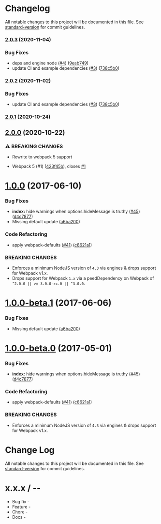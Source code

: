 # Changelog

All notable changes to this project will be documented in this file. See [standard-version](https://github.com/conventional-changelog/standard-version) for commit guidelines.

### [2.0.3](https://github.com/zainulbr/i18n-webpack-plugin/compare/v2.0.1...v2.0.3) (2020-11-04)


### Bug Fixes

* deps and engine node ([#4](https://github.com/zainulbr/i18n-webpack-plugin/issues/4)) ([9eab749](https://github.com/zainulbr/i18n-webpack-plugin/commit/9eab7494091870d48a1e7e03414518e257cc4e15))
* update CI and example dependencies ([#3](https://github.com/zainulbr/i18n-webpack-plugin/issues/3)) ([738c5b0](https://github.com/zainulbr/i18n-webpack-plugin/commit/738c5b0b47ca216c07b0969b2b1926e47152db00))

### [2.0.2](https://github.com/zainulbr/i18n-webpack-plugin/compare/v2.0.1...v2.0.2) (2020-11-02)


### Bug Fixes

* update CI and example dependencies ([#3](https://github.com/zainulbr/i18n-webpack-plugin/issues/3)) ([738c5b0](https://github.com/zainulbr/i18n-webpack-plugin/commit/738c5b0b47ca216c07b0969b2b1926e47152db00))

### [2.0.1](https://github.com/zainulbr/i18n-webpack-plugin/compare/v2.0.0...v2.0.1) (2020-10-24)

## [2.0.0](https://github.com/webpack-contrib/i18n-webpack-plugin/compare/v1.0.0...v2.0.0) (2020-10-22)


### ⚠ BREAKING CHANGES

* Rewrite to webpack 5 support

* Webpack 5 (#1) ([423f45b](https://github.com/webpack-contrib/i18n-webpack-plugin/commit/423f45bc35085ea81d433f4f0db9cee2ff66b511)), closes [#1](https://github.com/webpack-contrib/i18n-webpack-plugin/issues/1)

<a name="1.0.0"></a>
# [1.0.0](https://github.com/webpack-contrib/i18n-webpack-plugin/compare/v1.0.0-beta.1...v1.0.0) (2017-06-10)

### Bug Fixes

* **index:** hide warnings when options.hideMessage is truthy ([#45](https://github.com/webpack-contrib/i18n-webpack-plugin/issues/45)) ([d4c7877](https://github.com/webpack-contrib/i18n-webpack-plugin/commit/d4c7877))
* Missing default update ([a6ba200](https://github.com/webpack-contrib/i18n-webpack-plugin/commit/a6ba200))


### Code Refactoring

* apply webpack-defaults ([#41](https://github.com/webpack-contrib/i18n-webpack-plugin/issues/41)) ([c8621a1](https://github.com/webpack-contrib/i18n-webpack-plugin/commit/c8621a1))


### BREAKING CHANGES

* Enforces a minimum NodeJS version of `4.3` via engines & drops support for Webpack v1.x.
* Drops support for Webpack `1.x` via a peedDependency on Webpack of `^2.0.0 || >= 3.0.0-rc.0 || ^3.0.0`.

<a name="1.0.0-beta.1"></a>
# [1.0.0-beta.1](https://github.com/webpack-contrib/i18n-webpack-plugin/compare/v1.0.0-beta.0...v1.0.0-beta.1) (2017-06-06)


### Bug Fixes

* Missing default update ([a6ba200](https://github.com/webpack-contrib/i18n-webpack-plugin/commit/a6ba200))



<a name="1.0.0-beta.0"></a>
# [1.0.0-beta.0](https://github.com/webpack-contrib/i18n-webpack-plugin/compare/v0.3.0...v1.0.0-beta.0) (2017-05-01)


### Bug Fixes

* **index:** hide warnings when options.hideMessage is truthy ([#45](https://github.com/webpack-contrib/i18n-webpack-plugin/issues/45)) ([d4c7877](https://github.com/webpack-contrib/i18n-webpack-plugin/commit/d4c7877))


### Code Refactoring

* apply webpack-defaults ([#41](https://github.com/webpack-contrib/i18n-webpack-plugin/issues/41)) ([c8621a1](https://github.com/webpack-contrib/i18n-webpack-plugin/commit/c8621a1))


### BREAKING CHANGES

* Enforces a minimum NodeJS version of `4.3` via engines & drops support for Webpack v1.x.



# Change Log

All notable changes to this project will be documented in this file. See [standard-version](https://github.com/conventional-changelog/standard-version) for commit guidelines.

x.x.x / <year>-<month>-<day>
==================

  * Bug fix -
  * Feature -
  * Chore -
  * Docs -
